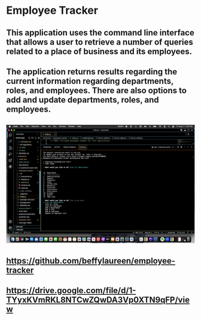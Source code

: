 # Employee Tracker

## This application uses the command line interface that allows a user to retrieve a number of queries related to a place of business and its employees.  

## The application returns results regarding the current information regarding departments, roles, and employees.  There are also options to add and update departments, roles, and employees.  

## <img src="./db/Screenshot 2023-08-11 at 5.20.57 PM.png" alt = "Screenshot" />

## https://github.com/beffylaureen/employee-tracker
## https://drive.google.com/file/d/1-TYyxKVmRKL8NTCwZQwDA3Vp0XTN9qFP/view